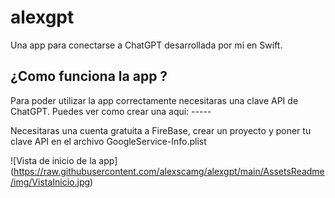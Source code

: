 # alexgpt
Una app para conectarse a ChatGPT desarrollada por mi en Swift.

## ¿Como funciona la app ?
Para poder utilizar la app correctamente necesitaras una clave API de ChatGPT. Puedes ver como crear una aqui: -----

Necesitaras una cuenta gratuita a FireBase, crear un proyecto y poner tu clave API en el archivo GoogleService-Info.plist

![Vista de inicio de la app]
(https://raw.githubusercontent.com/alexscamg/alexgpt/main/AssetsReadme/img/VistaInicio.jpg)